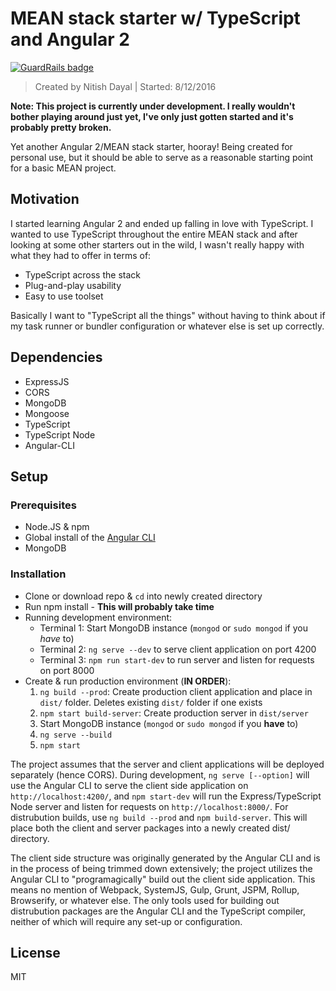 # MEAN stack starter w/ TypeScript and Angular 2

[![GuardRails badge](https://badges.production.guardrails.io/shtakai/modular-mean.svg)](https://www.guardrails.io)

> Created by Nitish Dayal | Started: 8/12/2016

**Note: This project is currently under development. I really wouldn't bother playing around just yet, I've only just gotten started and it's probably pretty broken.**

Yet another Angular 2/MEAN stack starter, hooray! Being created for personal use, but it should be able to serve as a reasonable starting point for a basic MEAN project.


## Motivation
I started learning Angular 2 and ended up falling in love with TypeScript. I wanted to use TypeScript throughout the entire MEAN stack and after looking at some other starters out in the wild, I wasn't really happy with what they had to offer in terms of:

- TypeScript across the stack
- Plug-and-play usability
- Easy to use toolset

Basically I want to "TypeScript all the things" without having to think about if my task runner or bundler configuration or whatever else is set up correctly.

## Dependencies

* ExpressJS
* CORS
* MongoDB
* Mongoose
* TypeScript
* TypeScript Node
* Angular-CLI


## Setup
  
### Prerequisites

- Node.JS & npm
- Global install of the [Angular CLI](http://www.github.com/angular/angular-cli) 
- MongoDB

### Installation

- Clone or download repo & `cd` into newly created directory
- Run npm install - **This will probably take time**
- Running development environment:
  - Terminal 1: Start MongoDB instance (`mongod` or `sudo mongod` if you *have* to)
  - Terminal 2: `ng serve --dev` to serve client application on port 4200
  - Terminal 3: `npm run start-dev` to run server and listen for requests on port 8000
- Create & run production environment (**IN ORDER**):
  1. `ng build --prod`: Create production client application and place in `dist/` folder. Deletes existing `dist/` folder if one exists
  1. `npm start build-server`: Create production server in `dist/server`
  1. Start MongoDB instance (`mongod` or `sudo mongod` if you **have** to)
  1. `ng serve --build`
  1. `npm start`
  


The project assumes that the server and client applications will be deployed separately (hence CORS). During development, `ng serve [--option]` will use the Angular CLI to serve the client side application on `http://localhost:4200/`, and `npm start-dev` will run the Express/TypeScript Node server and listen for requests on `http://localhost:8000/`. For distrubution builds, use `ng build --prod` and `npm build-server`. This will place both the client and server packages into a newly created dist/ directory.

The client side structure was originally generated by the Angular CLI and is in the process of being trimmed down extensively; the project utilizes the Angular CLI to "programagically" build out the client side application. This means no mention of Webpack, SystemJS, Gulp, Grunt, JSPM, Rollup, Browserify, or whatever else. The only tools used for building out distrubution packages are the Angular CLI and the TypeScript compiler, neither of which will require any set-up or configuration.

## License
MIT
